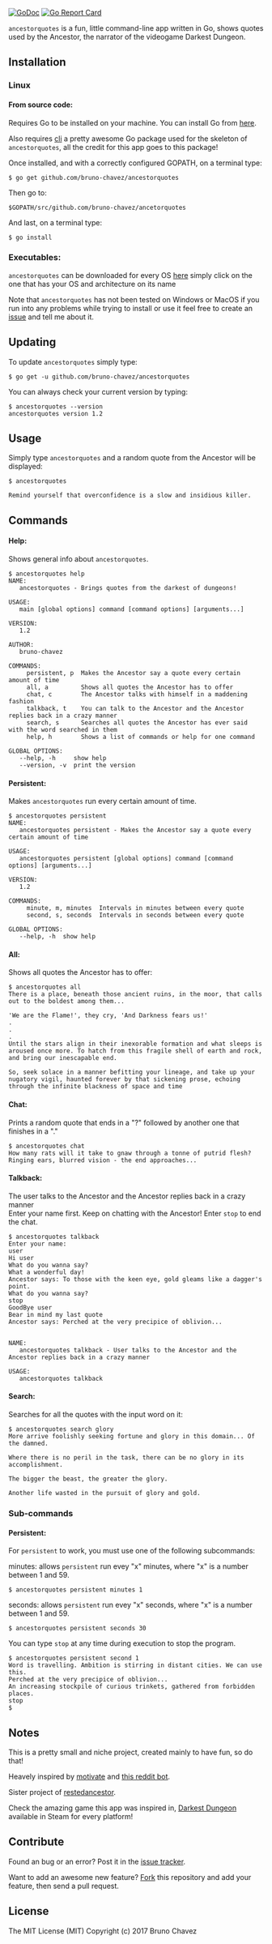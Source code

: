 [![GoDoc](https://godoc.org/github.com/bruno-chavez/ancestorquotes?status.svg)](https://godoc.org/github.com/bruno-chavez/ancestorquotes)
[![Go Report Card](https://goreportcard.com/badge/github.com/bruno-chavez/ancestorquotes)](https://goreportcard.com/report/github.com/bruno-chavez/ancestorquotes)


`ancestorquotes` is a fun, little command-line app written in Go,
shows quotes used by the Ancestor,
the narrator of the videogame Darkest Dungeon.

## Installation

### Linux

#### From source code:

Requires Go to be installed on your machine. You can install Go from [here](https://golang.org/doc/install).

Also requires [cli](https://github.com/urfave/cli) a pretty awesome Go package used for the  skeleton of `ancestorquotes`, all the credit for this app goes to this package!

Once installed, and with a correctly configured GOPATH, on a terminal type:

```
$ go get github.com/bruno-chavez/ancestorquotes
```

Then go to:

```
$GOPATH/src/github.com/bruno-chavez/ancetorquotes
```

And last, on a terminal type:

```
$ go install
```

### Executables:

`ancestorquotes` can be downloaded for every OS [here](https://github.com/bruno-chavez/ancestorquotes/releases) simply click on the one that has your OS and architecture on its name

Note that `ancestorquotes` has not been tested on Windows or MacOS if you run into any problems while trying to install or use it feel free to create an [issue](https://github.com/bruno-chavez/ancestorquotes/issues) and tell me about it.

## Updating

To update `ancestorquotes` simply type:

```
$ go get -u github.com/bruno-chavez/ancestorquotes
```

You can always check your current version by typing:

```
$ ancestorquotes --version
ancestorquotes version 1.2
```

## Usage

Simply type `ancestorquotes` and a random quote from the Ancestor will be displayed:

```
$ ancestorquotes

Remind yourself that overconfidence is a slow and insidious killer.
```

## Commands

#### Help:
Shows general info about `ancestorquotes`.

```
$ ancestorquotes help
NAME:
   ancestorquotes - Brings quotes from the darkest of dungeons!

USAGE:
   main [global options] command [command options] [arguments...]

VERSION:
   1.2

AUTHOR:
   bruno-chavez

COMMANDS:
     persistent, p  Makes the Ancestor say a quote every certain amount of time
     all, a         Shows all quotes the Ancestor has to offer
     chat, c        The Ancestor talks with himself in a maddening fashion
     talkback, t    You can talk to the Ancestor and the Ancestor replies back in a crazy manner
     search, s      Searches all quotes the Ancestor has ever said with the word searched in them
     help, h        Shows a list of commands or help for one command

GLOBAL OPTIONS:
   --help, -h     show help
   --version, -v  print the version
```

#### Persistent:
Makes `ancestorquotes` run every certain amount of time.

```
$ ancestorquotes persistent
NAME:
   ancestorquotes persistent - Makes the Ancestor say a quote every certain amount of time

USAGE:
   ancestorquotes persistent [global options] command [command options] [arguments...]

VERSION:
   1.2

COMMANDS:
     minute, m, minutes  Intervals in minutes between every quote
     second, s, seconds  Intervals in seconds between every quote

GLOBAL OPTIONS:
   --help, -h  show help
```

#### All:

Shows all quotes the Ancestor has to offer:

```
$ ancestorquotes all
There is a place, beneath those ancient ruins, in the moor, that calls out to the boldest among them...

'We are the Flame!', they cry, 'And Darkness fears us!'
.
.
.
Until the stars align in their inexorable formation and what sleeps is aroused once more. To hatch from this fragile shell of earth and rock, and bring our inescapable end.

So, seek solace in a manner befitting your lineage, and take up your nugatory vigil, haunted forever by that sickening prose, echoing through the infinite blackness of space and time

```


#### Chat:

Prints a random quote that ends in a "?" followed by another one that finishes in a "."

```
$ ancestorquotes chat
How many rats will it take to gnaw through a tonne of putrid flesh?
Ringing ears, blurred vision - the end approaches...

```

#### Talkback:

The user talks to the Ancestor and the Ancestor replies back in a crazy manner <br>
Enter your name first. Keep on chatting with the Ancestor! Enter `stop` to end the chat.

```
$ ancestorquotes talkback
Enter your name:
user
Hi user
What do you wanna say?
What a wonderful day!
Ancestor says: To those with the keen eye, gold gleams like a dagger's point.
What do you wanna say?
stop
GoodBye user
Bear in mind my last quote
Ancestor says: Perched at the very precipice of oblivion...


NAME:
   ancestorquotes talkback - User talks to the Ancestor and the Ancestor replies back in a crazy manner

USAGE:
   ancestorquotes talkback
```

#### Search:

Searches for all the quotes with the input word on it:
```
$ ancestorquotes search glory
More arrive foolishly seeking fortune and glory in this domain... Of the damned.

Where there is no peril in the task, there can be no glory in its accomplishment.

The bigger the beast, the greater the glory.

Another life wasted in the pursuit of glory and gold.
```

### Sub-commands

#### Persistent:
For `persistent` to work, you must use one of the following subcommands:

minutes: allows `persistent` run evey "x" minutes, where "x" is a number between 1 and 59.

```
$ ancestorquotes persistent minutes 1
```

seconds: allows `persistent` run evey "x" seconds, where "x" is a number between 1 and 59.

```
$ ancestorquotes persistent seconds 30
```

You can type `stop` at any time during execution to stop the program.

```
$ ancestorquotes persistent second 1
Word is travelling. Ambition is stirring in distant cities. We can use this.
Perched at the very precipice of oblivion...
An increasing stockpile of curious trinkets, gathered from forbidden places.
stop
$
```

## Notes

This is a pretty small and niche project, created mainly to have fun,
so do that!

Heavely inspired by [motivate](https://github.com/mubaris/motivate) and
[this reddit bot](https://www.reddit.com/r/darkestdungeon/comments/7877vx/darkest_dungeon_ancestor_quote_bot/).

Sister project of [restedancestor](https://github.com/bruno-chavez/restedancestor).

Check the amazing game this app was inspired in, [Darkest Dungeon](https://store.steampowered.com/app/262060/Darkest_Dungeon/) available in Steam for every platform!

## Contribute

Found an bug or an error? Post it in the [issue tracker](https://github.com/bruno-chavez/ancestorquotes/issues).

Want to add an awesome new feature? [Fork](https://github.com/bruno-chavez/ancestorquotes/fork) this repository and add your feature, then send a pull request.

## License
The MIT License (MIT)
Copyright (c) 2017 Bruno Chavez